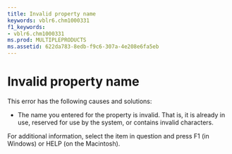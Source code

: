 ```yaml
---
title: Invalid property name
keywords: vblr6.chm1000331
f1_keywords:
- vblr6.chm1000331
ms.prod: MULTIPLEPRODUCTS
ms.assetid: 622da783-8edb-f9c6-307a-4e208e6fa5eb
---
```



# Invalid property name

This error has the following causes and solutions:



- The name you entered for the property is invalid. That is, it is already in use, reserved for use by the system, or contains invalid characters.
    

For additional information, select the item in question and press F1 (in Windows) or HELP (on the Macintosh).

